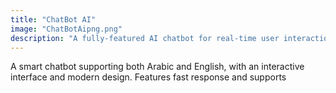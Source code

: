```yaml
---
title: "ChatBot AI"
image: "ChatBotAipng.png"
description: "A fully-featured AI chatbot for real-time user interaction."
---
```


A smart chatbot supporting both Arabic and English, with an interactive interface and modern design. Features fast response and supports 
